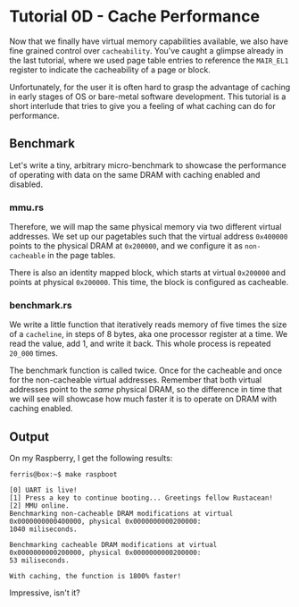 # Tutorial 0D - Cache Performance

Now that we finally have virtual memory capabilities available, we also have
fine grained control over `cacheability`. You've caught a glimpse already in the
last tutorial, where we used page table entries to reference the `MAIR_EL1`
register to indicate the cacheability of a page or block.

Unfortunately, for the user it is often hard to grasp the advantage of caching
in early stages of OS or bare-metal software development. This tutorial is a
short interlude that tries to give you a feeling of what caching can do for
performance.

## Benchmark

Let's write a tiny, arbitrary micro-benchmark to showcase the performance of
operating with data on the same DRAM with caching enabled and disabled.

### mmu.rs

Therefore, we will map the same physical memory via two different virtual
addresses. We set up our pagetables such that the virtual address `0x400000`
points to the physical DRAM at `0x200000`, and we configure it as
`non-cacheable` in the page tables.

There is also an identity mapped block, which starts at virtual `0x200000` and
points at physical `0x200000`. This time, the block is configured as cacheable.

### benchmark.rs

We write a little function that iteratively reads memory of five times the size
of a `cacheline`, in steps of 8 bytes, aka one processor register at a time. We
read the value, add 1, and write it back. This whole process is repeated
`20_000` times.

The benchmark function is called twice. Once for the cacheable and once for the
non-cacheable virtual addresses. Remember that both virtual addresses point to
the _same_ physical DRAM, so the difference in time that we will see will
showcase how much faster it is to operate on DRAM with caching enabled.

## Output

On my Raspberry, I get the following results:

```console
ferris@box:~$ make raspboot

[0] UART is live!
[1] Press a key to continue booting... Greetings fellow Rustacean!
[2] MMU online.
Benchmarking non-cacheable DRAM modifications at virtual 0x0000000000400000, physical 0x0000000000200000:
1040 miliseconds.

Benchmarking cacheable DRAM modifications at virtual 0x0000000000200000, physical 0x0000000000200000:
53 miliseconds.

With caching, the function is 1800% faster!
```

Impressive, isn't it?
